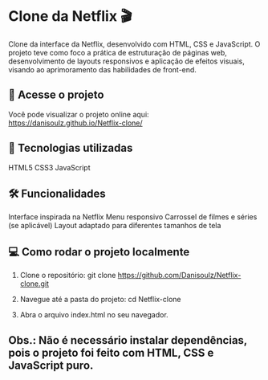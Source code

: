 # Clone da Netflix 🎬

Clone da interface da Netflix, desenvolvido com HTML, CSS e JavaScript.
O projeto teve como foco a prática de estruturação de páginas web, desenvolvimento de layouts responsivos e aplicação de efeitos visuais, visando ao aprimoramento das habilidades de front-end.

## 🔗 Acesse o projeto

Você pode visualizar o projeto online aqui:
https://danisoulz.github.io/Netflix-clone/

## 🚀 Tecnologias utilizadas

HTML5
CSS3
JavaScript

## 🛠️ Funcionalidades

Interface inspirada na Netflix
Menu responsivo
Carrossel de filmes e séries (se aplicável)
Layout adaptado para diferentes tamanhos de tela

## 💻 Como rodar o projeto localmente

1) Clone o repositório:
git clone https://github.com/Danisoulz/Netflix-clone.git

2) Navegue até a pasta do projeto:
cd Netflix-clone

3) Abra o arquivo index.html no seu navegador.

## Obs.: Não é necessário instalar dependências, pois o projeto foi feito com HTML, CSS e JavaScript puro.


